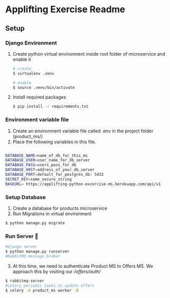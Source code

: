 # Applifting Exercise Readme

## Setup

### Django Environment

1. Create python virtual environment inside root folder of microservice and enable it
   ```bash
   # create
   $ virtualenv .venv

   # enable
   $ source .venv/bin/activate
   ```
2. Install required packages
   ```bash
   $ pip install -r requirements.txt
   ```

### Environment variable file
1. Create an environment variable file called .env in the project folder (product_ms/) 
2. Place the following variables in this file.

```bash

DATABASE_NAME=name_of_db_for_this_ms
DATABASE_USER=user_name_for_db_server
DATABASE_PASS=users_pass_for_db
DATABASE_HOST=address_of_your_db_server
DATABASE_PORT=default_for_postgres_db: 5432
SECRET_KEY=some_secure_string
BASEURL= https://applifting-python-excercise-ms.herokuapp.com/api/v1

```

### Setup Database

1. Create a database for products microservice
2. Run Migrations in virtual environment

```bash
$ python manage.py migrate
```

### Run Server 🤟

```bash
#django server
$ python manage.py runserver
#RabbitMQ message broker
```

3. At this time, we need to authenticate Product MS to Offers MS. We approach this by visiting our */offers/auth/*

```bash
$ rabbitmq-server
#celery periodic tasks to update offers
$ celery -A product_ms worker -B
```

